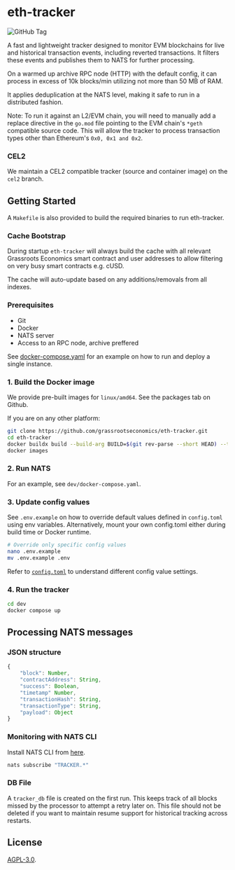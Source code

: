 # eth-tracker

![GitHub Tag](https://img.shields.io/github/v/tag/grassrootseconomics/eth-tracker)

A fast and lightweight tracker designed to monitor EVM blockchains for live and
historical transaction events, including reverted transactions. It filters these
events and publishes them to NATS for further processing.

On a warmed up archive RPC node (HTTP) with the default config, it can process
in excess of 10k blocks/min utilizing not more than 50 MB of RAM.

It applies deduplication at the NATS level, making it safe to run in a
distributed fashion.

Note: To run it against an L2/EVM chain, you will need to manually add a replace
directive in the `go.mod` file pointing to the EVM chain's `*geth` compatible
source code. This will allow the tracker to process transaction types other than
Ethereum's `0x0, 0x1 and 0x2`.

### CEL2

We maintain a CEL2 compatible tracker (source and container image) on the `cel2`
branch.

## Getting Started

A `Makefile` is also provided to build the required binaries to run eth-tracker.

### Cache Bootstrap

During startup `eth-tracker` will always build the cache with all relevant
Grassroots Economics smart contract and user addresses to allow filtering on
very busy smart contracts e.g. cUSD.

The cache will auto-update based on any additions/removals from all indexes.

### Prerequisites

- Git
- Docker
- NATS server
- Access to an RPC node, archive preffered

See [docker-compose.yaml](dev/docker-compose.yaml) for an example on how to run
and deploy a single instance.

### 1. Build the Docker image

We provide pre-built images for `linux/amd64`. See the packages tab on Github.

If you are on any other platform:

```bash
git clone https://github.com/grassrootseconomics/eth-tracker.git
cd eth-tracker
docker buildx build --build-arg BUILD=$(git rev-parse --short HEAD) --tag eth-tracker:$(git rev-parse --short HEAD) --tag eth-tracker:latest .
docker images
```

### 2. Run NATS

For an example, see `dev/docker-compose.yaml`.

### 3. Update config values

See `.env.example` on how to override default values defined in `config.toml`
using env variables. Alternatively, mount your own config.toml either during
build time or Docker runtime.

```bash
# Override only specific config values
nano .env.example
mv .env.example .env
```

Refer to [`config.toml`](config.toml) to understand different config value
settings.

### 4. Run the tracker

```bash
cd dev
docker compose up
```

## Processing NATS messages

### JSON structure

```js
{
    "block": Number,
    "contractAddress": String,
    "success": Boolean,
    "timetamp" Number,
    "transactionHash": String,
    "transactionType": String,
    "payload": Object
}
```

### Monitoring with NATS CLI

Install NATS CLI from
[here](https://github.com/nats-io/natscli?tab=readme-ov-file#installation).

```bash
nats subscribe "TRACKER.*"
```

### DB File

A `tracker_db` file is created on the first run. This keeps track of all blocks
missed by the processor to attempt a retry later on. This file should not be
deleted if you want to maintain resume support for historical tracking across
restarts.

## License

[AGPL-3.0](LICENSE).

